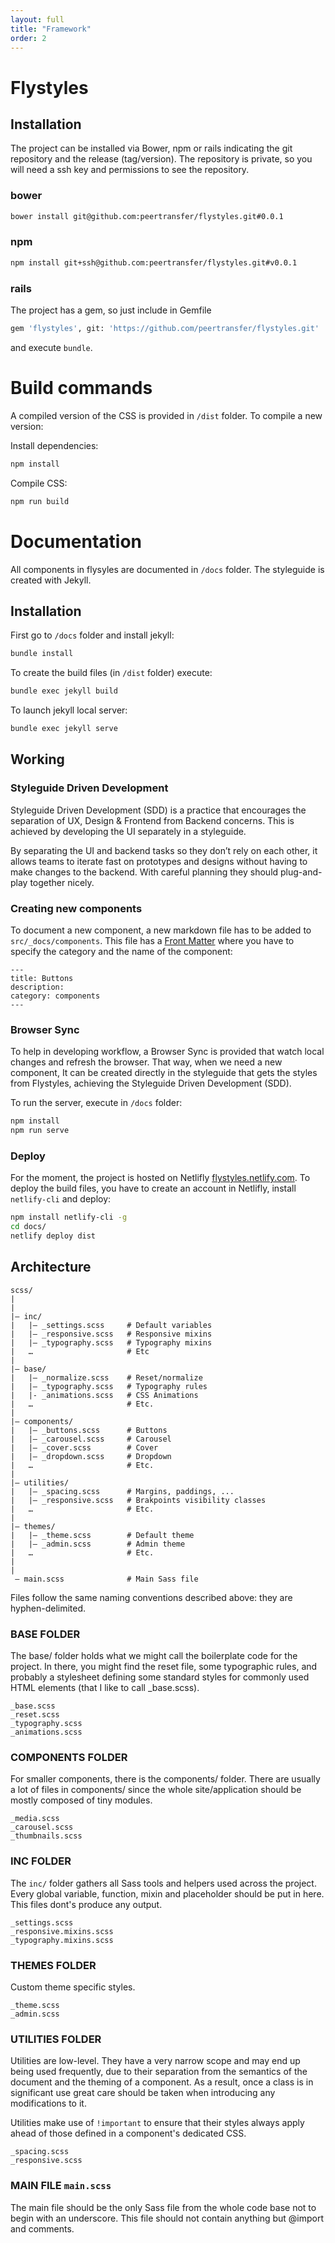```yaml
---
layout: full
title: "Framework"
order: 2
---
```


# Flystyles

## Installation

The project can be installed via Bower, npm or rails indicating the git repository and the release (tag/version).
The repository is private, so you will need a ssh key and permissions to see the repository.

### bower

```bash
bower install git@github.com:peertransfer/flystyles.git#0.0.1
```

### npm
```bash
npm install git+ssh@github.com:peertransfer/flystyles.git#v0.0.1
```

### rails

The project has a gem, so just include in Gemfile

```bash
gem 'flystyles', git: 'https://github.com/peertransfer/flystyles.git'
```
and execute `bundle`.

# Build commands

A compiled version of the CSS is provided in `/dist` folder.
To compile a new version:

Install dependencies:

```bash
npm install
```

Compile CSS:

```bash
npm run build
```

# Documentation

All components in flysyles are documented in `/docs` folder. The styleguide is created with Jekyll.

## Installation

First go to `/docs` folder and install jekyll:

```bash
bundle install
```

To create the build files (in `/dist` folder) execute:

```bash
bundle exec jekyll build
```

To launch jekyll local server:

```bash
bundle exec jekyll serve
```

## Working

### Styleguide Driven Development

Styleguide Driven Development (SDD) is a practice that encourages the separation of UX, Design & Frontend from Backend concerns. This is achieved by developing the UI separately in a styleguide.

By separating the UI and backend tasks so they don’t rely on each other, it allows teams to iterate fast on prototypes and designs without having to make changes to the backend. With careful planning they should plug-and-play together nicely.

### Creating new components

To document a new component, a new markdown file has to be added to `src/_docs/components`. This file has a [Front Matter](https://jekyllrb.com/docs/frontmatter/) where you have to specify the category and the name of the component:

```
---
title: Buttons
description:
category: components
---
```

### Browser Sync

To help in developing workflow, a Browser Sync is provided that watch local changes and refresh the browser. That way, when we need a new component, It can be created directly in the styleguide that gets the styles from Flystyles, achieving the Styleguide Driven Development (SDD).

To run the server, execute in `/docs` folder:

```bash
npm install
npm run serve
```

### Deploy

For the moment, the project is hosted on Netlifly [flystyles.netlify.com](http://flystyles.netlify.com/). To deploy the build files, you have to create an account in Netlifly, install `netlify-cli` and deploy:

```bash
npm install netlify-cli -g
cd docs/
netlify deploy dist
```


## Architecture

```
scss/
|
|
|– inc/
|   |– _settings.scss     # Default variables
|   |– _responsive.scss   # Responsive mixins
|   |– _typography.scss   # Typography mixins
|   …                     # Etc
|
|– base/
|   |– _normalize.scss    # Reset/normalize
|   |– _typography.scss   # Typography rules
|   |- _animations.scss   # CSS Animations
|   …                     # Etc.
|
|– components/
|   |– _buttons.scss      # Buttons
|   |– _carousel.scss     # Carousel
|   |– _cover.scss        # Cover
|   |– _dropdown.scss     # Dropdown
|   …                     # Etc.
|
|– utilities/
|   |– _spacing.scss      # Margins, paddings, ...
|   |– _responsive.scss   # Brakpoints visibility classes
|   …                     # Etc.
|
|– themes/
|   |– _theme.scss        # Default theme
|   |– _admin.scss        # Admin theme
|   …                     # Etc.
|
|
 – main.scss              # Main Sass file

```

Files follow the same naming conventions described above: they are hyphen-delimited.

### BASE FOLDER

The base/ folder holds what we might call the boilerplate code for the project. In there, you might find the reset file, some typographic rules, and probably a stylesheet defining some standard styles for commonly used HTML elements (that I like to call _base.scss).

```
_base.scss
_reset.scss
_typography.scss
_animations.scss

```


### COMPONENTS FOLDER

For smaller components, there is the components/ folder. There are usually a lot of files in components/ since the whole site/application should be mostly composed of tiny modules.

```
_media.scss
_carousel.scss
_thumbnails.scss
```

### INC FOLDER

The `inc/` folder gathers all Sass tools and helpers used across the project. Every global variable, function, mixin and placeholder should be put in here. This files dont's produce any output.

```
_settings.scss
_responsive.mixins.scss
_typography.mixins.scss
```

### THEMES FOLDER

Custom theme specific styles.

```
_theme.scss
_admin.scss
```

### UTILITIES FOLDER

Utilities are low-level. They have a very narrow scope and may end up being used frequently, due to their separation from the semantics of the document and the theming of a component. As a result, once a class is in significant use great care should be taken when introducing any modifications to it.

Utilities make use of `!important` to ensure that their styles always apply ahead of those defined in a component's dedicated CSS.

```
_spacing.scss
_responsive.scss
```


### MAIN FILE `main.scss`

The main file should be the only Sass file from the whole code base not to begin with an underscore. This file should not contain anything but @import and comments.
